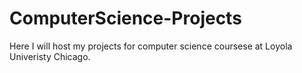 # ComputerScience-Projects

Here I will host my projects for computer science coursese at Loyola Univeristy Chicago. 
